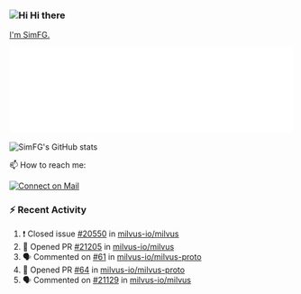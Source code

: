 ### <img src='https://qpluspicture.oss-cn-beijing.aliyuncs.com/6LjjQA/Hi.gif' alt='Hi' width="24"/> Hi there

[I'm SimFG.](https://simfg.github.io/)

![Metrics 👋](/metrics.plugin.followup.user.svg)

![SimFG's GitHub stats](https://github-readme-stats.vercel.app/api?username=SimFG&show_icons=true&theme=radical&count_private=true)

📫 How to reach me:

[![Connect on Mail](https://img.shields.io/badge/Ask%20me-anything-1abc9c.svg)](mailto:1142838399@qq.com)

### :zap: Recent Activity

<!--START_SECTION:activity-->
1. ❗️ Closed issue [#20550](https://github.com/milvus-io/milvus/issues/20550) in [milvus-io/milvus](https://github.com/milvus-io/milvus)
2. 💪 Opened PR [#21205](https://github.com/milvus-io/milvus/pull/21205) in [milvus-io/milvus](https://github.com/milvus-io/milvus)
3. 🗣 Commented on [#61](https://github.com/milvus-io/milvus-proto/issues/61) in [milvus-io/milvus-proto](https://github.com/milvus-io/milvus-proto)
4. 💪 Opened PR [#64](https://github.com/milvus-io/milvus-proto/pull/64) in [milvus-io/milvus-proto](https://github.com/milvus-io/milvus-proto)
5. 🗣 Commented on [#21129](https://github.com/milvus-io/milvus/issues/21129) in [milvus-io/milvus](https://github.com/milvus-io/milvus)
<!--END_SECTION:activity-->

